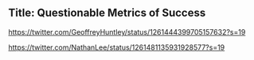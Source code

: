 Title: Questionable Metrics of Success
---

<?# Twitter 1261115581769498625 /?>

https://twitter.com/GeoffreyHuntley/status/1261444399705157632?s=19

https://twitter.com/NathanLee/status/1261481135931928577?s=19

